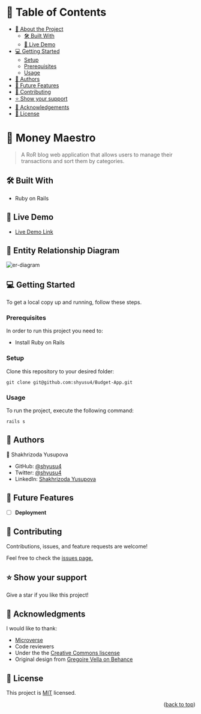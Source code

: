 # 📗 Table of Contents

- [📖 About the Project](#about-project)
  - [🛠 Built With](#built-with)
  - [🚀 Live Demo](#live-demo)
- [💻 Getting Started](#getting-started)
  - [Setup](#setup)
  - [Prerequisites](#prerequisites)
  - [Usage](#usage)
- [👥 Authors](#authors)
- [🔭 Future Features](#future-features)
- [🤝 Contributing](#contributing)
- [⭐️ Show your support](#support)
- [🙏 Acknowledgements](#acknowledgements)
- [📝 License](#license)

# 📖 Money Maestro <a name="about-project"></a>

> A RoR blog web application that allows users to manage their transactions and sort them by categories.

## 🛠 Built With <a name="built-with"></a>

- Ruby on Rails

## 🚀 Live Demo <a name="live-demo"></a>

- [Live Demo Link]()

## :card_index: Entity Relationship Diagram <a name="er-diagram"></a>
![er-diagram](https://github.com/microverseinc/curriculum-rails/raw/main/capstone/images/erd_diagram.png)

## 💻 Getting Started <a name="getting-started"></a>

To get a local copy up and running, follow these steps.

### Prerequisites

In order to run this project you need to:

- Install Ruby on Rails

### Setup

Clone this repository to your desired folder:

`git clone git@github.com:shyusu4/Budget-App.git`

### Usage

To run the project, execute the following command:

`rails s`

## 👥 Authors <a name="authors"></a>

👤 Shakhrizoda Yusupova

- GitHub: [@shyusu4](https://github.com/shyusu4)
- Twitter: [@shyusu4](https://twitter.com/shyusu4)
- LinkedIn: [Shakhrizoda Yusupova](https://www.linkedin.com/in/shyusu4/)

## 🔭 Future Features <a name="future-features"></a>

- [ ] **Deployment**

## 🤝 Contributing <a name="contributing"></a>

Contributions, issues, and feature requests are welcome!

Feel free to check the [issues page.](https://github.com/shyusu4/Budget-App/issues)

## ⭐️ Show your support <a name="support"></a>

Give a star if you like this project!

## 🙏 Acknowledgments <a name="acknowledgements"></a>

I would like to thank:
- [Microverse](https://microverse.org)
- Code reviewers
- Under the the [Creative Commons liscense](https://creativecommons.org/licenses/by-nc/4.0/)
- Original design from [Gregoire Vella on Behance](https://www.behance.net/gregoirevella)

## 📝 License <a name="license"></a>

This project is [MIT](https://github.com/shyusu4/Budget-App/blob/dev/MIT.md) licensed.

<p align="right">(<a href="#readme-top">back to top</a>)</p>
